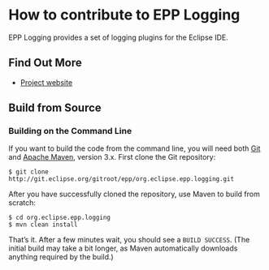 How to contribute to EPP Logging
==============================================

EPP Logging provides a set of logging plugins for the Eclipse IDE. 

Find Out More
-------------

- [Project website](http://www.eclipse.org/epp/)

Build from Source
-----------------

### Building on the Command Line

If you want to build the code from the command line, you will need both [Git](http://www.git-scm.com/downloads) and  [Apache Maven](http://maven.apache.org/download.html), version 3.x.
First clone the Git repository:

    $ git clone http://git.eclipse.org/gitroot/epp/org.eclipse.epp.logging.git

After you have successfully cloned the repository, use Maven to build from scratch:

    $ cd org.eclipse.epp.logging
    $ mvn clean install

That’s it.
After a few minutes wait, you should see a `BUILD SUCCESS`.
(The initial build may take a bit longer, as Maven automatically downloads anything required by the build.)
